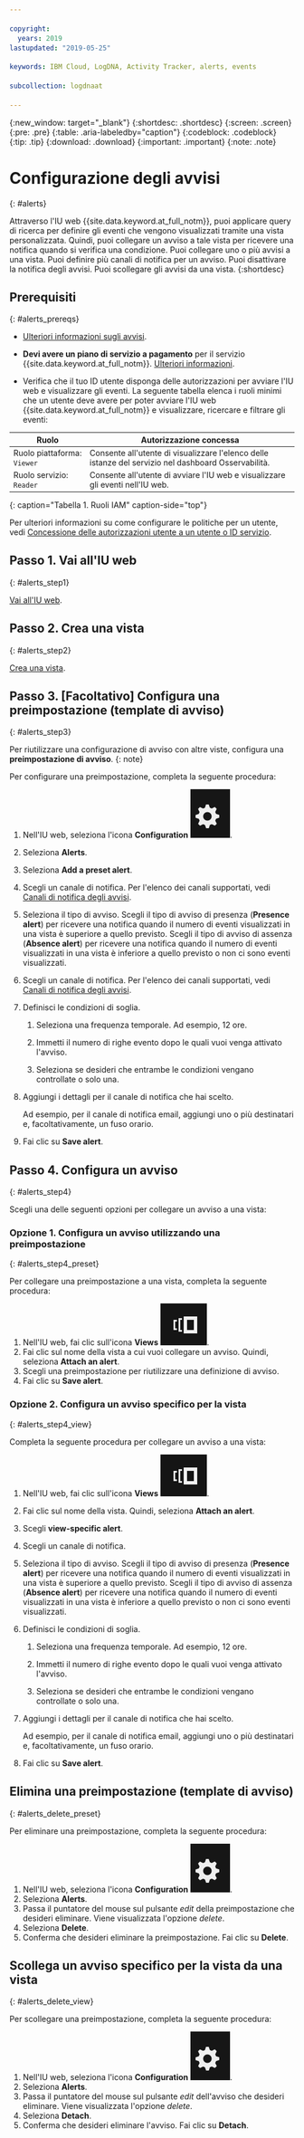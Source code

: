 ```yaml
---

copyright:
  years: 2019
lastupdated: "2019-05-25"

keywords: IBM Cloud, LogDNA, Activity Tracker, alerts, events

subcollection: logdnaat

---
```


{:new_window: target="_blank"}
{:shortdesc: .shortdesc}
{:screen: .screen}
{:pre: .pre}
{:table: .aria-labeledby="caption"}
{:codeblock: .codeblock}
{:tip: .tip}
{:download: .download}
{:important: .important}
{:note: .note}


# Configurazione degli avvisi
{: #alerts}

Attraverso l'IU web {{site.data.keyword.at_full_notm}}, puoi applicare query di ricerca per definire gli eventi che vengono visualizzati tramite una vista personalizzata. Quindi, puoi collegare un avviso a tale vista per ricevere una notifica quando si verifica una condizione. Puoi collegare uno o più avvisi a una vista. Puoi definire più canali di notifica per un avviso. Puoi disattivare la notifica degli avvisi. Puoi scollegare gli avvisi da una vista.
{:shortdesc}


## Prerequisiti
{: #alerts_prereqs}

* [Ulteriori informazioni sugli avvisi](/docs/services/Activity-Tracker-with-LogDNA?topic=logdnaat-monitor_events#mon_alerts).

* **Devi avere un piano di servizio a pagamento** per il servizio {{site.data.keyword.at_full_notm}}. [Ulteriori informazioni](/docs/services/Activity-Tracker-with-LogDNA?topic=logdnaat-service_plan#service_plan).

* Verifica che il tuo ID utente disponga delle autorizzazioni per avviare l'IU web e visualizzare gli eventi. La seguente tabella elenca i ruoli minimi che un utente deve avere per poter avviare l'IU web {{site.data.keyword.at_full_notm}} e visualizzare, ricercare e filtrare gli eventi:

| Ruolo                      | Autorizzazione concessa            |
|---------------------------|-------------------------------|  
| Ruolo piattaforma: `Viewer`     | Consente all'utente di visualizzare l'elenco delle istanze del servizio nel dashboard Osservabilità. |
| Ruolo servizio: `Reader`      | Consente all'utente di avviare l'IU web e visualizzare gli eventi nell'IU web.  |
{: caption="Tabella 1. Ruoli IAM" caption-side="top"} 

Per ulteriori informazioni su come configurare le politiche per un utente, vedi [Concessione delle autorizzazioni utente a un utente o ID servizio](/docs/services/Activity-Tracker-with-LogDNA?topic=logdnaat-iam_view_events#iam_view_events).

 


## Passo 1. Vai all'IU web
{: #alerts_step1}

[Vai all'IU web](/docs/services/Activity-Tracker-with-LogDNA?topic=logdnaat-launch#launch).


## Passo 2. Crea una vista
{: #alerts_step2}

[Crea una vista](/docs/services/Activity-Tracker-with-LogDNA?topic=logdnaat-views).



## Passo 3. [Facoltativo] Configura una preimpostazione (template di avviso)
{: #alerts_step3}

Per riutilizzare una configurazione di avviso con altre viste, configura una **preimpostazione di avviso**.
{: note}

Per configurare una preimpostazione, completa la seguente procedura:

1. Nell'IU web, seleziona l'icona **Configuration** ![Icona Configuration](images/admin.png "Icona Admin").
2. Seleziona **Alerts**.
3. Seleziona **Add a preset alert**.
4. Scegli un canale di notifica. Per l'elenco dei canali supportati, vedi [Canali di notifica degli avvisi](/docs/services/Activity-Tracker-with-LogDNA?topic=logdnaat-channels).
5. Seleziona il tipo di avviso. Scegli il tipo di avviso di presenza (**Presence alert**) per ricevere una notifica quando il numero di eventi visualizzati in una vista è superiore a quello previsto. Scegli il tipo di avviso di assenza (**Absence alert**) per ricevere una notifica quando il numero di eventi visualizzati in una vista è inferiore a quello previsto o non ci sono eventi visualizzati. 
5. Scegli un canale di notifica. Per l'elenco dei canali supportati, vedi [Canali di notifica degli avvisi](/docs/services/Activity-Tracker-with-LogDNA?topic=logdnaat-channels).
6. Definisci le condizioni di soglia.

    1. Seleziona una frequenza temporale. Ad esempio, 12 ore.

    2. Immetti il numero di righe evento dopo le quali vuoi venga attivato l'avviso.

    3. Seleziona se desideri che entrambe le condizioni vengano controllate o solo una.

7. Aggiungi i dettagli per il canale di notifica che hai scelto.

    Ad esempio, per il canale di notifica email, aggiungi uno o più destinatari e, facoltativamente, un fuso orario.

8. Fai clic su **Save alert**.



## Passo 4. Configura un avviso
{: #alerts_step4}

Scegli una delle seguenti opzioni per collegare un avviso a una vista:

### Opzione 1. Configura un avviso utilizzando una preimpostazione
{: #alerts_step4_preset}

Per collegare una preimpostazione a una vista, completa la seguente procedura:

1. Nell'IU web, fai clic sull'icona **Views** ![Icona Configuration](images/views.png).
2. Fai clic sul nome della vista a cui vuoi collegare un avviso. Quindi, seleziona **Attach an alert**.
3. Scegli una preimpostazione per riutilizzare una definizione di avviso. 
4. Fai clic su **Save alert**. 




### Opzione 2. Configura un avviso specifico per la vista
{: #alerts_step4_view}

Completa la seguente procedura per collegare un avviso a una vista:

1. Nell'IU web, fai clic sull'icona **Views** ![Icona Configuration](images/views.png).
2. Fai clic sul nome della vista. Quindi, seleziona **Attach an alert**.
3. Scegli **view-specific alert**.
4. Scegli un canale di notifica. 
5. Seleziona il tipo di avviso. Scegli il tipo di avviso di presenza (**Presence alert**) per ricevere una notifica quando il numero di eventi visualizzati in una vista è superiore a quello previsto. Scegli il tipo di avviso di assenza (**Absence alert**) per ricevere una notifica quando il numero di eventi visualizzati in una vista è inferiore a quello previsto o non ci sono eventi visualizzati. 
6. Definisci le condizioni di soglia.

    1. Seleziona una frequenza temporale. Ad esempio, 12 ore.

    2. Immetti il numero di righe evento dopo le quali vuoi venga attivato l'avviso.

    3. Seleziona se desideri che entrambe le condizioni vengano controllate o solo una.

7. Aggiungi i dettagli per il canale di notifica che hai scelto.

    Ad esempio, per il canale di notifica email, aggiungi uno o più destinatari e, facoltativamente, un fuso orario.

8. Fai clic su **Save alert**.



## Elimina una preimpostazione (template di avviso)
{: #alerts_delete_preset}

Per eliminare una preimpostazione, completa la seguente procedura:

1. Nell'IU web, seleziona l'icona **Configuration** ![Icona Configuration](images/admin.png "Icona Admin").
2. Seleziona **Alerts**.
3. Passa il puntatore del mouse sul pulsante *edit* della preimpostazione che desideri eliminare. Viene visualizzata l'opzione *delete*.
4. Seleziona **Delete**.
5. Conferma che desideri eliminare la preimpostazione. Fai clic su **Delete**.

## Scollega un avviso specifico per la vista da una vista
{: #alerts_delete_view}

Per scollegare una preimpostazione, completa la seguente procedura:

1. Nell'IU web, seleziona l'icona **Configuration** ![Icona Configuration](images/admin.png "Icona Admin").
2. Seleziona **Alerts**.
3. Passa il puntatore del mouse sul pulsante *edit* dell'avviso che desideri eliminare. Viene visualizzata l'opzione *delete*.
4. Seleziona **Detach**.
5. Conferma che desideri eliminare l'avviso. Fai clic su **Detach**.












